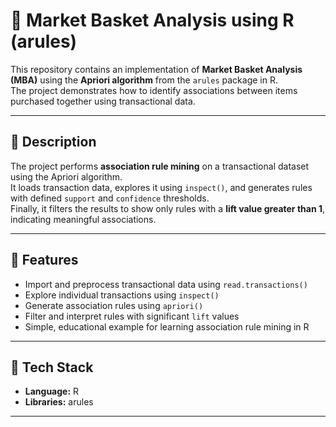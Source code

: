 # 🛒 Market Basket Analysis using R (arules)

This repository contains an implementation of **Market Basket Analysis (MBA)** using the **Apriori algorithm** from the `arules` package in R.  
The project demonstrates how to identify associations between items purchased together using transactional data.

---

## 📖 Description
The project performs **association rule mining** on a transactional dataset using the Apriori algorithm.  
It loads transaction data, explores it using `inspect()`, and generates rules with defined `support` and `confidence` thresholds.  
Finally, it filters the results to show only rules with a **lift value greater than 1**, indicating meaningful associations.

---

## 🧩 Features
- Import and preprocess transactional data using `read.transactions()`
- Explore individual transactions using `inspect()`
- Generate association rules using `apriori()`
- Filter and interpret rules with significant `lift` values
- Simple, educational example for learning association rule mining in R

---

## 🧠 Tech Stack
- **Language:** R  
- **Libraries:** arules  
---

